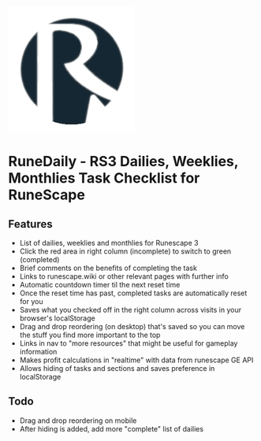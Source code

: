 ![RuneDaily](./runedaily.png)
# RuneDaily - RS3 Dailies, Weeklies, Monthlies Task Checklist for RuneScape

## Features
* List of dailies, weeklies and monthlies for Runescape 3
* Click the red area in right column (incomplete) to switch to green (completed)
* Brief comments on the benefits of completing the task
* Links to runescape.wiki or other relevant pages with further info
* Automatic countdown timer til the next reset time
* Once the reset time has past, completed tasks are automatically reset for you
* Saves what you checked off in the right column across visits in your browser's localStorage
* Drag and drop reordering (on desktop) that's saved so you can move the stuff you find more important to the top
* Links in nav to "more resources" that might be useful for gameplay information
* Makes profit calculations in "realtime" with data from runescape GE API
* Allows hiding of tasks and sections and saves preference in localStorage

## Todo
* Drag and drop reordering on mobile
* After hiding is added, add more "complete" list of dailies 
